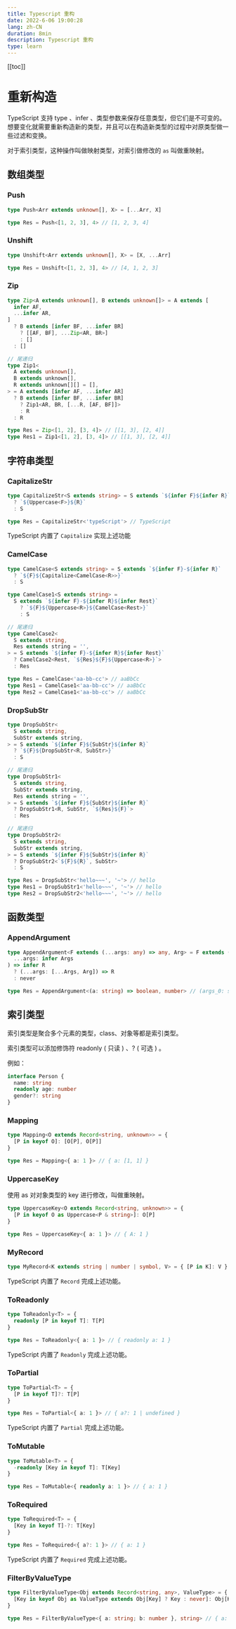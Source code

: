 ```yaml
---
title: Typescript 重构
date: 2022-6-06 19:00:28
lang: zh-CN
duration: 8min
description: Typescript 重构
type: learn
---
```


[[toc]]

# 重新构造

TypeScript 支持 type 、infer 、类型参数来保存任意类型，但它们是不可变的。想要变化就需要重新构造新的类型，并且可以在构造新类型的过程中对原类型做一些过滤和变换。

对于索引类型，这种操作叫做映射类型，对索引做修改的 `as` 叫做重映射。

## 数组类型

### Push

```ts
type Push<Arr extends unknown[], X> = [...Arr, X]

type Res = Push<[1, 2, 3], 4> // [1, 2, 3, 4]
```

### Unshift

```ts
type Unshift<Arr extends unknown[], X> = [X, ...Arr]

type Res = Unshift<[1, 2, 3], 4> // [4, 1, 2, 3]
```

### Zip

```ts
type Zip<A extends unknown[], B extends unknown[]> = A extends [
  infer AF,
  ...infer AR,
]
  ? B extends [infer BF, ...infer BR]
    ? [[AF, BF], ...Zip<AR, BR>]
    : []
  : []

// 尾递归
type Zip1<
  A extends unknown[],
  B extends unknown[],
  R extends unknown[][] = [],
> = A extends [infer AF, ...infer AR]
  ? B extends [infer BF, ...infer BR]
    ? Zip1<AR, BR, [...R, [AF, BF]]>
    : R
  : R

type Res = Zip<[1, 2], [3, 4]> // [[1, 3], [2, 4]]
type Res1 = Zip1<[1, 2], [3, 4]> // [[1, 3], [2, 4]]
```

## 字符串类型

### CapitalizeStr

```ts
type CapitalizeStr<S extends string> = S extends `${infer F}${infer R}`
  ? `${Uppercase<F>}${R}`
  : S

type Res = CapitalizeStr<'typeScript'> // TypeScript
```

TypeScript 内置了 `Capitalize` 实现上述功能

### CamelCase

```ts
type CamelCase<S extends string> = S extends `${infer F}-${infer R}`
  ? `${F}${Capitalize<CamelCase<R>>}`
  : S

type CamelCase1<S extends string> =
  S extends `${infer F}-${infer R}${infer Rest}`
    ? `${F}${Uppercase<R>}${CamelCase<Rest>}`
    : S

// 尾递归
type CamelCase2<
  S extends string,
  Res extends string = '',
> = S extends `${infer F}-${infer R}${infer Rest}`
  ? CamelCase2<Rest, `${Res}${F}${Uppercase<R>}`>
  : Res

type Res = CamelCase<'aa-bb-cc'> // aaBbCc
type Res1 = CamelCase1<'aa-bb-cc'> // aaBbCc
type Res2 = CamelCase1<'aa-bb-cc'> // aaBbCc
```

### DropSubStr

```ts
type DropSubStr<
  S extends string,
  SubStr extends string,
> = S extends `${infer F}${SubStr}${infer R}`
  ? `${F}${DropSubStr<R, SubStr>}`
  : S

// 尾递归
type DropSubStr1<
  S extends string,
  SubStr extends string,
  Res extends string = '',
> = S extends `${infer F}${SubStr}${infer R}`
  ? DropSubStr1<R, SubStr, `${Res}${F}`>
  : Res

// 尾递归
type DropSubStr2<
  S extends string,
  SubStr extends string,
> = S extends `${infer F}${SubStr}${infer R}`
  ? DropSubStr2<`${F}${R}`, SubStr>
  : S

type Res = DropSubStr<'hello~~~', '~'> // hello
type Res1 = DropSubStr1<'hello~~~', '~'> // hello
type Res2 = DropSubStr2<'hello~~~', '~'> // hello
```

## 函数类型

### AppendArgument

```ts
type AppendArgument<F extends (...args: any) => any, Arg> = F extends (
  ...args: infer Args
) => infer R
  ? (...args: [...Args, Arg]) => R
  : never

type Res = AppendArgument<(a: string) => boolean, number> // (args_0: string, args_1: number) => boolean
```

## 索引类型

索引类型是聚合多个元素的类型，class、对象等都是索引类型。

索引类型可以添加修饰符 readonly ( 只读 ) 、? ( 可选 ) 。

例如：

```ts
interface Person {
  name: string
  readonly age: number
  gender?: string
}
```

### Mapping

```ts
type Mapping<O extends Record<string, unknown>> = {
  [P in keyof O]: [O[P], O[P]]
}

type Res = Mapping<{ a: 1 }> // { a: [1, 1] }
```

### UppercaseKey

使用 as 对对象类型的 key 进行修改，叫做重映射。

```ts
type UppercaseKey<O extends Record<string, unknown>> = {
  [P in keyof O as Uppercase<P & string>]: O[P]
}

type Res = UppercaseKey<{ a: 1 }> // { A: 1 }
```

### MyRecord

```ts
type MyRecord<K extends string | number | symbol, V> = { [P in K]: V }
```

TypeScript 内置了 `Record` 完成上述功能。

### ToReadonly

```ts
type ToReadonly<T> = {
  readonly [P in keyof T]: T[P]
}

type Res = ToReadonly<{ a: 1 }> // { readonly a: 1 }
```

TypeScript 内置了 `Readonly` 完成上述功能。

### ToPartial

```ts
type ToPartial<T> = {
  [P in keyof T]?: T[P]
}

type Res = ToPartial<{ a: 1 }> // { a?: 1 | undefined }
```

TypeScript 内置了 `Partial` 完成上述功能。

### ToMutable

```ts
type ToMutable<T> = {
  -readonly [Key in keyof T]: T[Key]
}

type Res = ToMutable<{ readonly a: 1 }> // { a: 1 }
```

### ToRequired

```ts
type ToRequired<T> = {
  [Key in keyof T]-?: T[Key]
}

type Res = ToRequired<{ a?: 1 }> // { a: 1 }
```

TypeScript 内置了 `Required` 完成上述功能。

### FilterByValueType

```ts
type FilterByValueType<Obj extends Record<string, any>, ValueType> = {
  [Key in keyof Obj as ValueType extends Obj[Key] ? Key : never]: Obj[Key]
}

type Res = FilterByValueType<{ a: string; b: number }, string> // { a: string }
```

